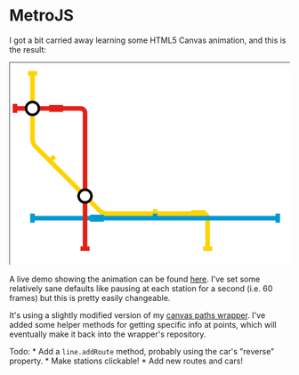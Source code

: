 MetroJS
========

I got a bit carried away learning some HTML5 Canvas animation, and this is the result:

[![screenshot](screenshot.png)](https://metro.bede.io)

A live demo showing the animation can be found [here](https://metro.bede.io). I've set some relatively sane
defaults like pausing at each station for a second (i.e. 60 frames) but this is pretty easily changeable.

It's using a slightly modified version of my [canvas paths wrapper](https://github.com/bedekelly/canvaspaths).
I've added some helper methods for getting specific info at points, which will eventually make it back into
the wrapper's repository.

Todo:
	* Add a `line.addRoute` method, probably using the car's "reverse" property.
	* Make stations clickable!
	* Add new routes and cars!
